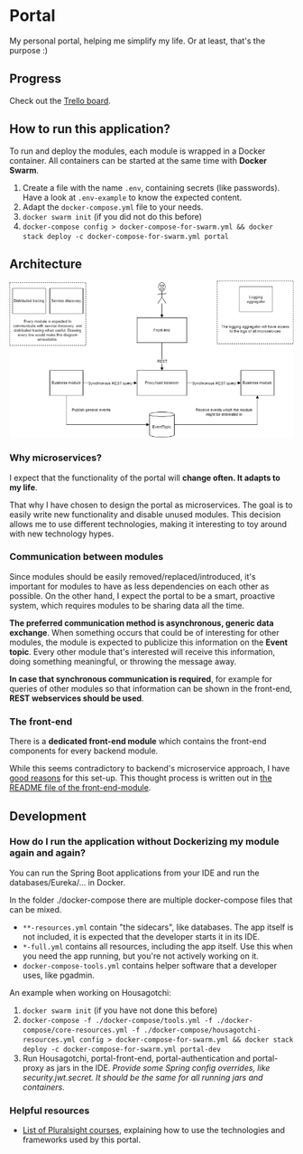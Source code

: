 # Portal
My personal portal, helping me simplify my life. Or at least, that's the purpose :)

## Progress
Check out the [Trello board](https://trello.com/b/LlzGuRM3/portal).

## How to run this application?
To run and deploy the modules, each module is wrapped in a Docker container. All containers can be started at the same time with **Docker Swarm**.

1. Create a file with the name `.env`, containing secrets (like passwords). Have a look at `.env-example` to know the expected content.
1. Adapt the `docker-compose.yml` file to your needs.
1. `docker swarm init` (if you did not do this before)
1. `docker-compose config > docker-compose-for-swarm.yml && docker stack deploy -c docker-compose-for-swarm.yml portal`

## Architecture
![High-level-architecure](documentation/high-level-architecture.png)

### Why microservices?
I expect that the functionality of the portal will **change often. It adapts to my life**.

That why I have chosen to design the portal as microservices. The goal is to easily write new functionality and disable unused modules. This decision allows me to use different technologies, making it interesting to toy around with new technology hypes.

### Communication between modules
Since modules should be easily removed/replaced/introduced, it's important for modules to have as less dependencies on each other as possible. On the other hand, I expect the portal to be a smart, proactive system, which requires modules to be sharing data all the time.

**The preferred communication method is asynchronous, generic data exchange**. When something occurs that could be of interesting for other modules, the module is expected to publicize this information on the **Event topic**. Every other module that's interested will receive this information, doing something meaningful, or throwing the message away.

**In case that synchronous communication is required**, for example for queries of other modules so that information can be shown in the front-end, **REST  webservices should be used**. 

### The front-end
There is a **dedicated front-end module** which contains the front-end components for every backend module.

While this seems contradictory to backend's microservice approach, I have [good reasons](https://github.com/stainii/portal-front-end) for this set-up. This thought process is written out in [the README file of the front-end-module](https://github.com/stainii/portal-front-end).


## Development
### How do I run the application without Dockerizing my module again and again?
You can run the Spring Boot applications from your IDE and run the databases/Eureka/... in Docker.

In the folder ./docker-compose there are multiple docker-compose files that can be mixed.
* `**-resources.yml` contain "the sidecars", like databases. The app itself is not included, it is expected that the developer starts it in its IDE.
* `*-full.yml` contains all resources, including the app itself. Use this when you need the app running, but you're not actively working on it.
* `docker-compose-tools.yml` contains helper software that a developer uses, like pgadmin.

An example when working on Housagotchi:
1. `docker swarm init` (if you have not done this before)
1. `docker-compose -f ./docker-compose/tools.yml -f ./docker-compose/core-resources.yml -f ./docker-compose/housagotchi-resources.yml config > docker-compose-for-swarm.yml && docker stack deploy -c docker-compose-for-swarm.yml portal-dev`
1. Run Housagotchi, portal-front-end, portal-authentication and portal-proxy as jars in the IDE. *Provide some Spring config overrides, like security.jwt.secret. It should be the same for all running jars and containers.*

### Helpful resources
* [List of Pluralsight courses](https://app.pluralsight.com/channels/details/f975a3ba-648f-401a-851c-0ab47fe552c1?s=1), explaining how to use the technologies and frameworks used by this portal.